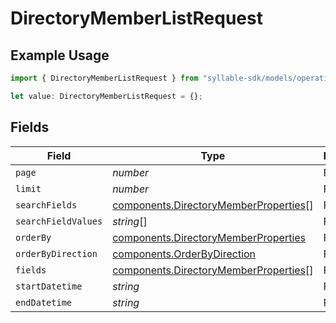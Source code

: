 # DirectoryMemberListRequest

## Example Usage

```typescript
import { DirectoryMemberListRequest } from "syllable-sdk/models/operations";

let value: DirectoryMemberListRequest = {};
```

## Fields

| Field                                                                                          | Type                                                                                           | Required                                                                                       | Description                                                                                    |
| ---------------------------------------------------------------------------------------------- | ---------------------------------------------------------------------------------------------- | ---------------------------------------------------------------------------------------------- | ---------------------------------------------------------------------------------------------- |
| `page`                                                                                         | *number*                                                                                       | FALSE                                                                             | N/A                                                                                            |
| `limit`                                                                                        | *number*                                                                                       | FALSE                                                                             | N/A                                                                                            |
| `searchFields`                                                                                 | [components.DirectoryMemberProperties](/sdk-docs/models/components/directorymemberproperties)[] | FALSE                                                                             | N/A                                                                                            |
| `searchFieldValues`                                                                            | *string*[]                                                                                     | FALSE                                                                             | N/A                                                                                            |
| `orderBy`                                                                                      | [components.DirectoryMemberProperties](/sdk-docs/models/components/directorymemberproperties)   | FALSE                                                                             | N/A                                                                                            |
| `orderByDirection`                                                                             | [components.OrderByDirection](/sdk-docs/models/components/orderbydirection)                     | FALSE                                                                             | N/A                                                                                            |
| `fields`                                                                                       | [components.DirectoryMemberProperties](/sdk-docs/models/components/directorymemberproperties)[] | FALSE                                                                             | N/A                                                                                            |
| `startDatetime`                                                                                | *string*                                                                                       | FALSE                                                                             | N/A                                                                                            |
| `endDatetime`                                                                                  | *string*                                                                                       | FALSE                                                                             | N/A                                                                                            |
